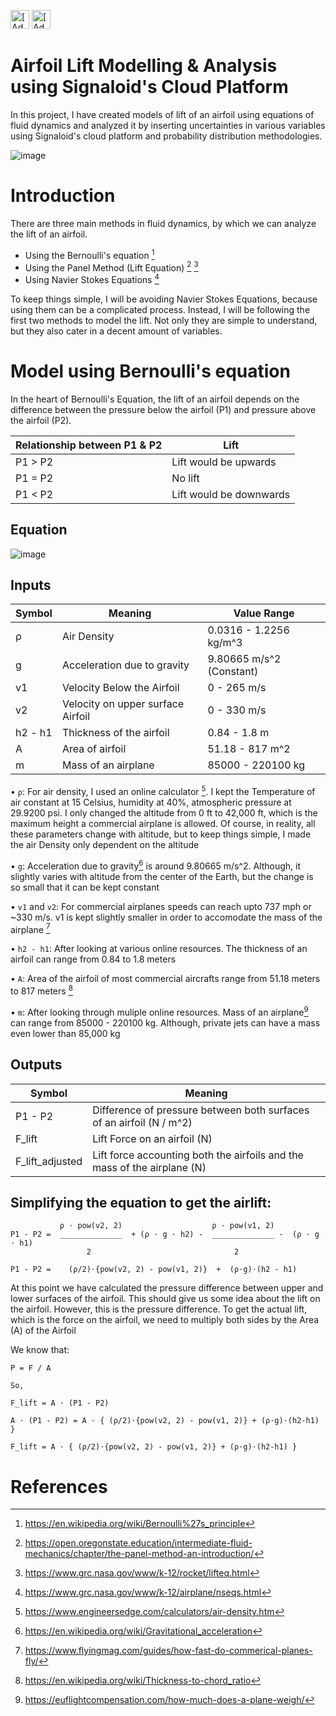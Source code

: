 [<img src="https://assets.signaloid.io/add-to-signaloid-cloud-logo-dark-v6.png#gh-dark-mode-only" alt="[Add to signaloid.io]" height="30">](https://signaloid.io/repositories?connect=https://github.com/signaloid/Signaloid-Demo-General-C#gh-dark-mode-only)
[<img src="https://assets.signaloid.io/add-to-signaloid-cloud-logo-light-v6.png#gh-light-mode-only" alt="[Add to signaloid.io]" height="30">](https://signaloid.io/repositories?connect=https://github.com/signaloid/Signaloid-Demo-General-C#gh-light-mode-only)

# Airfoil Lift Modelling & Analysis using Signaloid's Cloud Platform
In this project, I have created models of lift of an airfoil using equations of fluid dynamics and analyzed it by inserting uncertainties in various variables using Signaloid's cloud platform and probability distribution methodologies.

![image](https://github.com/murtazahussain-1/Airfoil-Lift-Generation-Model/assets/118768714/79308d0d-4ace-4917-8218-50e5d44d76cc)

# Introduction
There are three main methods in fluid dynamics, by which we can analyze the lift of an airfoil.

* Using the Bernoulli's equation [^1]
* Using the Panel Method (Lift Equation) [^2] [^3]
* Using Navier Stokes Equations [^4]

To keep things simple, I will be avoiding Navier Stokes Equations, because using them can be a complicated process. Instead, I will be following the first two methods to model the lift. Not only they are simple to understand, but they also cater in a decent amount of variables.

# Model using Bernoulli's equation
In the heart of Bernoulli's Equation, the lift of an airfoil depends on the difference between the pressure below the airfoil (P1) and pressure above the airfoil (P2).

| Relationship between P1 & P2 | Lift |
| ----------------- | ------------------------------------------------------------------ |
| P1 > P2 | Lift would be upwards |
| P1 = P2 | No lift |
| P1 < P2 | Lift would be downwards |

## Equation
![image](https://github.com/murtazahussain-1/Airfoil-Lift-Generation-Model/assets/118768714/3aa53adb-193e-4ef0-9db7-8c85f4ae2db7)

## Inputs
| Symbol | Meaning | Value Range |
| ------ | ------- |------- |
| ρ | Air Density | 0.0316 - 1.2256 kg/m^3 |
| g | Acceleration due to gravity | 9.80665 m/s^2 (Constant) |
| v1 | Velocity Below the Airfoil | 0 - 265 m/s |
| v2 | Velocity on upper surface Airfoil | 0 - 330 m/s |
| h2 - h1 | Thickness of the airfoil | 0.84 - 1.8 m |
| A | Area of airfoil | 51.18 - 817 m^2|
| m | Mass of an airplane | 85000 - 220100 kg |

• `ρ`: For air density, I used an online calculator [^5]. I kept the Temperature of air constant at 15 Celsius, humidity at 40%, atmospheric pressure at 29.9200 psi. I only changed the altitude from 0 ft to 42,000 ft, which is the maximum height a commercial airplane is allowed. Of course, in reality, all these parameters change with altitude, but to keep things simple, I made the air Density only dependent on the altitude

• `g`:  Acceleration due to gravity[^6] is around 9.80665 m/s^2. Although, it slightly varies with altitude from the center of the Earth, but the change is so small that it can be kept constant

• `v1` and `v2`: For commercial airplanes speeds can reach upto 737 mph or ~330 m/s. v1 is kept slightly smaller in order to accomodate the mass of the airplane [^7]

• `h2 - h1`: After looking at various online resources. The thickness of an airfoil can range from 0.84 to 1.8 meters

• `A`: Area of the airfoil of most commercial aircrafts range from 51.18 meters to 817 meters [^8]

• `m`: After looking through muliple online resources. Mass of an airplane[^9] can range from 85000 - 220100 kg. Although, private jets can have a mass even lower than 85,000 kg

## Outputs
| Symbol | Meaning |
| ------ | ------- |
| P1 - P2 | Difference of pressure between both surfaces of an airfoil (N / m^2) |
| F_lift | Lift Force on an airfoil (N) |
| F_lift_adjusted | Lift force accounting both the airfoils and the mass of the airplane (N) |

## Simplifying the equation to get the airlift:
```             
           ρ ⋅ pow(v2, 2)                    ρ ⋅ pow(v1, 2)
P1 - P2 =  ______________  + (ρ ⋅ g ⋅ h2) -  ______________ -  (ρ ⋅ g ⋅ h1)
                 2                                2      
```
```             
P1 - P2 =    (ρ/2)⋅{pow(v2, 2) - pow(v1, 2)}  +  (ρ⋅g)⋅(h2 - h1)  
```
At this point we have calculated the pressure difference between upper and lower surfaces of the airfoil. This should give us some idea about the lift on the airfoil. However, this is the pressure difference. To get the actual lift, which is the force on the airfoil, we need to multiply both sides by the Area (A) of the Airfoil

We know that:
```
P = F / A

So,

F_lift = A ⋅ (P1 - P2)
```

```
A ⋅ (P1 - P2) = A ⋅ { (ρ/2)⋅{pow(v2, 2) - pow(v1, 2)} + (ρ⋅g)⋅(h2-h1) }  
```

```
F_lift = A ⋅ { (ρ/2)⋅{pow(v2, 2) - pow(v1, 2)} + (ρ⋅g)⋅(h2-h1) }  
```

# References
[^1]: https://en.wikipedia.org/wiki/Bernoulli%27s_principle
[^2]: https://open.oregonstate.education/intermediate-fluid-mechanics/chapter/the-panel-method-an-introduction/
[^3]: https://www.grc.nasa.gov/www/k-12/rocket/lifteq.html
[^4]: https://www.grc.nasa.gov/www/k-12/airplane/nseqs.html
[^5]: https://www.engineersedge.com/calculators/air-density.htm 
[^6]: https://en.wikipedia.org/wiki/Gravitational_acceleration
[^7]: https://www.flyingmag.com/guides/how-fast-do-commerical-planes-fly/
[^8]: https://en.wikipedia.org/wiki/Thickness-to-chord_ratio
[^9]: https://euflightcompensation.com/how-much-does-a-plane-weigh/
